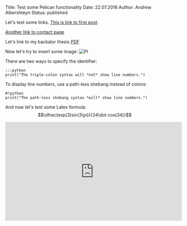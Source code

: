 Title: Test some Pelican functionality
Date: 22.07.2016
Author: Andrew Albershteyn
Status: published

Let's test some links. [This is link to first post]({filename}Life/first_post.md).

[Another link to contact page]({filename}pages/contact.md)

Let's link to my backalor thesis [PDF]({filename}/pdfs/BP_Albershteyn_2016.pdf)

Now let's try to insert some image: ![PI]({filename}/images/pi.jpg)

There are two ways to specify the identifier:

    :::python
    print("The triple-colon syntax will *not* show line numbers.")

To display line numbers, use a path-less shebang instead of colons:

    #!python
    print("The path-less shebang syntax *will* show line numbers.")

And now let's test some Latex formula:
$$\dfrac{exp(3)sin(3\pi)}{34\dot cos(34)}$$

<p style="text-align:center">
<iframe width="560" height="315" src="https://www.youtube.com/embed/H5NqIsnyTG8" frameborder="0" allowfullscreen></iframe>
</p>
